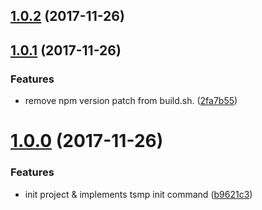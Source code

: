 <a name="1.0.2"></a>
## [1.0.2](https://github.com/appleskiller/ts-module-scaffold/compare/v1.0.1...v1.0.2) (2017-11-26)



<a name="1.0.1"></a>
## [1.0.1](https://github.com/appleskiller/ts-module-scaffold/compare/v1.0.0...v1.0.1) (2017-11-26)


### Features

* remove npm version patch from build.sh. ([2fa7b55](https://github.com/appleskiller/ts-module-scaffold/commit/2fa7b55))



<a name="1.0.0"></a>
# [1.0.0](https://github.com/appleskiller/ts-module-scaffold/compare/b9621c3...v1.0.0) (2017-11-26)


### Features

* init project & implements tsmp init command ([b9621c3](https://github.com/appleskiller/ts-module-scaffold/commit/b9621c3))



